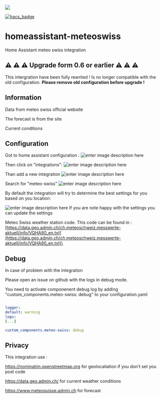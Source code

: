 
  

[![](https://img.shields.io/github/release/websylv/homeassistant-meteoswiss/all.svg)](https://github.com/websylv/homeassistant-meteoswiss/releases)

[![hacs_badge](https://img.shields.io/badge/HACS-Default-orange.svg)](https://github.com/custom-components/hacs)

  
  

# homeassistant-meteoswiss

  

Home Assistant meteo swiss integration

## :warning: :warning: :warning: Upgrade form 0.6 or earlier :warning: :warning: :warning:

  

This intergration have been fully rewrited !
Is no longer compatible with the old configuration.
**Please remove old configuration before upgrade !**

## Information

  

Data from meteo swiss official website

The forecast is from the site

Current conditions

  



  
  

## Configuration

Got to home assistant configuration :
![enter image description here](https://github.com/websylv/homeassistant-meteoswiss-img/raw/master/mRemoteNG_br58RnFLHN.png)
  
Then click on "integrations":
![enter image description here](https://github.com/websylv/homeassistant-meteoswiss-img/raw/master/jDBoFYSD9L.png)

Than add a new integration
![enter image description here](https://github.com/websylv/homeassistant-meteoswiss-img/raw/master/mRemoteNG_Xu9QUdjj7O.png)
  
Search for "meteo-swiss"
![enter image description here](https://github.com/websylv/homeassistant-meteoswiss-img/raw/master/mRemoteNG_ZAipe8WopB.png)

By default the integration will try to determine the best settings for you
based on you location:

![enter image description here](https://github.com/websylv/homeassistant-meteoswiss-img/raw/master/mRemoteNG_ZbyekuPQly.png)
If you are note happy with the settings you can update the settings

Meteo Swiss weather station code. This code can be found in : [https://data.geo.admin.ch/ch.meteoschweiz.messwerte-aktuell/info/VQHA80_en.txt](https://data.geo.admin.ch/ch.meteoschweiz.messwerte-aktuell/info/VQHA80_en.txt)\

  

## Debug

  

In case of problem with the integration

Please open an issue on github with the logs in debug mode.

You need to activate componenent debug log by adding "custom_components.meteo-swiss: debug" to your configuration.yaml

  

```YAML

logger:
default: warning
logs:
[...]

custom_components.meteo-swiss: debug

```

  

## Privacy

  

This integration use :

  

https://nominatim.openstreetmap.org for geolocaliation if you don't set you post code

https://data.geo.admin.ch/ for current weather conditions

https://www.meteosuisse.admin.ch for forecast